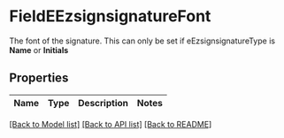 # FieldEEzsignsignatureFont

The font of the signature. This can only be set if eEzsignsignatureType is **Name** or **Initials**

## Properties
Name | Type | Description | Notes
------------ | ------------- | ------------- | -------------

[[Back to Model list]](../README.md#documentation-for-models) [[Back to API list]](../README.md#documentation-for-api-endpoints) [[Back to README]](../README.md)


